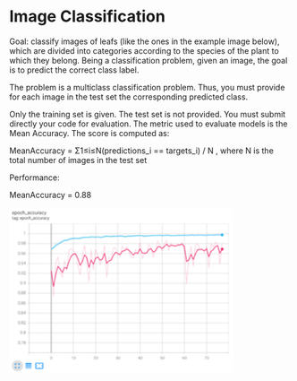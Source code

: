 # Image Classification

Goal: classify images of leafs (like the ones in the example image below), which are divided into categories according to the species of the plant to which they belong. 
Being a classification problem, given an image, the goal is to predict the correct class label.

The problem is a multiclass classification problem. Thus, you must provide for each image in the test set the corresponding predicted class.

Only the training set is given. The test set is not provided. You must submit directly your code for evaluation.
The metric used to evaluate models is the Mean Accuracy. The score is computed as:

MeanAccuracy = Σ1≤i≤N(predictions_i == targets_i) / N , where N is the total number of images in the test set

Performance:

MeanAccuracy = 0.88

<p align="left">
  <img src="fine_tuned_model.png" width="400">
</p>
